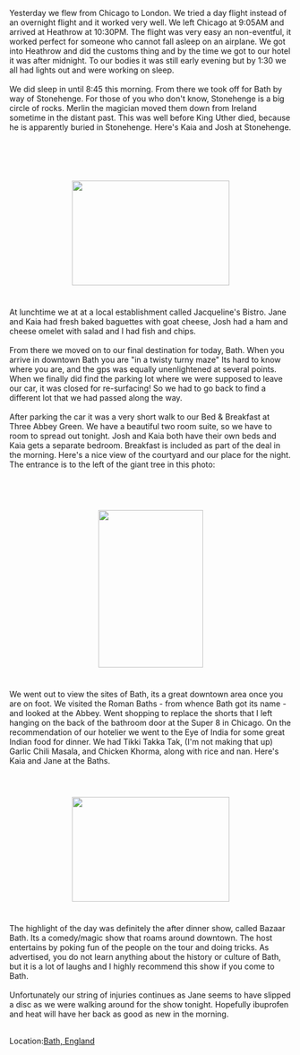 <!--
.. title: A Clean Sweep of Bath
.. date: 2010/06/08
.. slug: a-clean-sweep-of-bath
.. tags: Travel
.. link: 
.. description: 
-->


Yesterday we flew from Chicago to London.  We tried a day flight instead of an overnight flight and it worked very well.  We left Chicago at 9:05AM and arrived at Heathrow at 10:30PM.  The flight was very easy an non-eventful, it worked perfect for someone who cannot fall asleep on an airplane.  We got into Heathrow and did the customs thing and by the time we got to our hotel it was after midnight.  To our bodies it was still early evening but by 1:30 we all had lights out and were working on sleep.<br /><br />We did sleep in until 8:45 this morning.  From there we took off for Bath by way of Stonehenge.  For those of you who don't know, Stonehenge is a big circle of rocks.  Merlin the magician moved them down from Ireland sometime in the distant past.  This was well before King Uther died, because he is apparently buried in Stonehenge.  Here's Kaia and Josh at Stonehenge.<br /><br /><br /><br /><br /><center><a href='http://blogpress.w18.net/photos/10/06/08/1857.jpg'><img src='http://blogpress.w18.net/photos/10/06/08/s_1857.jpg' border='0' width='281' height='187' style='margin:5px'></a></center><br /><br />At lunchtime we at at a local establishment called Jacqueline's Bistro.  Jane and Kaia had fresh baked baguettes with goat cheese, Josh had a ham and cheese omelet with salad and I had fish and chips.<br /><br />From there we moved on to our final destination for today, Bath.  When you arrive in downtown Bath you are "in a twisty turny maze"  Its hard to know where you are, and the gps was equally unenlightened at several points.  When we finally did find the parking lot where we were supposed to leave our car, it was closed for re-surfacing!  So we had to go back to find a different lot that we had passed along the way.<br /><br />After parking the car it was a very short walk to our Bed & Breakfast at Three Abbey Green. We have a beautiful two room suite, so we have to room to spread out tonight.  Josh and Kaia both have their own beds and Kaia gets a separate bedroom.  Breakfast is included as part of the deal in the morning.  Here's a nice view of the courtyard and our place for the night.  The entrance is to the left of the giant tree in this photo:<br /><br /><br /><br /><br /><center><a href='http://blogpress.w18.net/photos/10/06/08/1858.jpg'><img src='http://blogpress.w18.net/photos/10/06/08/s_1858.jpg' border='0' width='187' height='281' style='margin:5px'></a></center><br /><br />We went out to view the sites of Bath, its a great downtown area once you are on foot.  We visited the Roman Baths - from whence Bath got its name  - and looked at the Abbey.  Went shopping to replace the shorts that I left hanging on the back of the bathroom door at the Super 8 in Chicago.  On the recommendation of our hotelier we went to the Eye of India for some great Indian food for dinner.  We had Tikki Takka Tak, (I'm not making that up) Garlic Chili Masala, and Chicken Khorma, along with rice and nan.  Here's Kaia and Jane at the Baths.<br /><br /><br /><br /><center><a href='http://blogpress.w18.net/photos/10/06/08/1859.jpg'><img src='http://blogpress.w18.net/photos/10/06/08/s_1859.jpg' border='0' width='281' height='187' style='margin:5px'></a></center><br /><br />The highlight of the day was definitely the after dinner show, called Bazaar Bath.  Its a comedy/magic show that roams around downtown.  The host entertains by poking fun of the people on the tour and doing tricks.  As advertised, you do not learn anything about the history or culture of Bath, but it is a lot of laughs and I highly recommend this show if you come to Bath.<br /><br />Unfortunately our string of injuries continues  as Jane seems to have slipped a disc as we were walking around for the show tonight.  Hopefully ibuprofen and heat will have her back as good as new in the morning.<br /><br /><p class='blogpress_location'>Location:<a href='http://maps.google.com/maps?q=Bath,%20England&z=10'>Bath, England</a></p><div class="blogger-post-footer"><img width='1' height='1' src='https://blogger.googleusercontent.com/tracker/2759017781463016019-8985996883290673845?l=blog.bonelakesoftware.com' alt='' /></div>
